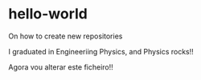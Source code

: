# hello-world
On how to create new repositories

I graduated in Engineeriing Physics, and Physics rocks!!

Agora vou alterar este ficheiro!!